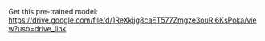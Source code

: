 Get this pre-trained model: https://drive.google.com/file/d/1ReXkjjg8caET577Zmgze3ouRI6KsPoka/view?usp=drive_link
